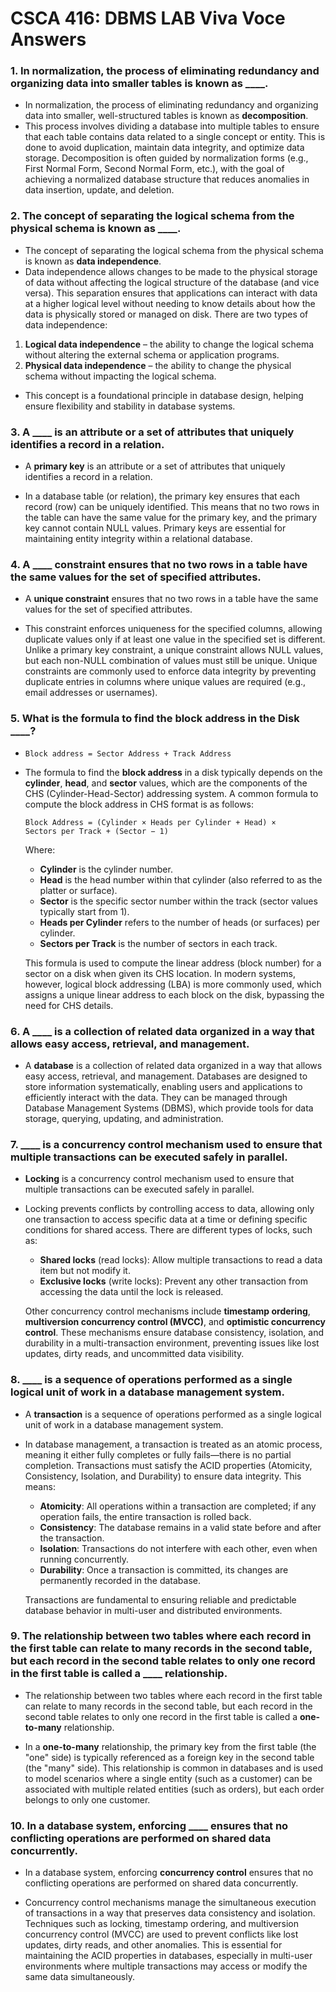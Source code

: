 # CSCA 416: DBMS LAB Viva Voce Answers

### 1. In normalization, the process of eliminating redundancy and organizing data into smaller tables is known as **\_\_\_\_**.

- In normalization, the process of eliminating redundancy and organizing data into smaller, well-structured tables is known as **decomposition**.  
- This process involves dividing a database into multiple tables to ensure that each table contains data related to a single concept or entity. This is done to avoid duplication, maintain data integrity, and optimize data storage. Decomposition is often guided by normalization forms (e.g., First Normal Form, Second Normal Form, etc.), with the goal of achieving a normalized database structure that reduces anomalies in data insertion, update, and deletion.

### 2. The concept of separating the logical schema from the physical schema is known as **\_\_\_\_**.

- The concept of separating the logical schema from the physical schema is known as **data independence**.
- Data independence allows changes to be made to the physical storage of data without affecting the logical structure of the database (and vice versa). This separation ensures that applications can interact with data at a higher logical level without needing to know details about how the data is physically stored or managed on disk. There are two types of data independence:

1. **Logical data independence** – the ability to change the logical schema without altering the external schema or application programs.
2. **Physical data independence** – the ability to change the physical schema without impacting the logical schema.

- This concept is a foundational principle in database design, helping ensure flexibility and stability in database systems.

### 3. A **\_\_\_\_** is an attribute or a set of attributes that uniquely identifies a record in a relation.

- A **primary key** is an attribute or a set of attributes that uniquely identifies a record in a relation.

- In a database table (or relation), the primary key ensures that each record (row) can be uniquely identified. This means that no two rows in the table can have the same value for the primary key, and the primary key cannot contain NULL values. Primary keys are essential for maintaining entity integrity within a relational database.

### 4. A **\_\_\_\_** constraint ensures that no two rows in a table have the same values for the set of specified attributes.

- A **unique constraint** ensures that no two rows in a table have the same values for the set of specified attributes.

- This constraint enforces uniqueness for the specified columns, allowing duplicate values only if at least one value in the specified set is different. Unlike a primary key constraint, a unique constraint allows NULL values, but each non-NULL combination of values must still be unique. Unique constraints are commonly used to enforce data integrity by preventing duplicate entries in columns where unique values are required (e.g., email addresses or usernames).

### 5. What is the formula to find the block address in the Disk **\_\_\_\_**?

- `Block address = Sector Address + Track Address`

- The formula to find the **block address** in a disk typically depends on the **cylinder**, **head**, and **sector** values, which are the components of the CHS (Cylinder-Head-Sector) addressing system. A common formula to compute the block address in CHS format is as follows:

  `Block Address = (Cylinder × Heads per Cylinder + Head) × Sectors per Track + (Sector − 1)`

  Where:

  - **Cylinder** is the cylinder number.
  - **Head** is the head number within that cylinder (also referred to as the platter or surface).
  - **Sector** is the specific sector number within the track (sector values typically start from 1).
  - **Heads per Cylinder** refers to the number of heads (or surfaces) per cylinder.
  - **Sectors per Track** is the number of sectors in each track.

  This formula is used to compute the linear address (block number) for a sector on a disk when given its CHS location. In modern systems, however, logical block addressing (LBA) is more commonly used, which assigns a unique linear address to each block on the disk, bypassing the need for CHS details.

### 6. A **\_\_\_\_** is a collection of related data organized in a way that allows easy access, retrieval, and management.

- A **database** is a collection of related data organized in a way that allows easy access, retrieval, and management.
  Databases are designed to store information systematically, enabling users and applications to efficiently interact with the data. They can be managed through Database Management Systems (DBMS), which provide tools for data storage, querying, updating, and administration.

### 7. **\_\_\_\_** is a concurrency control mechanism used to ensure that multiple transactions can be executed safely in parallel.

- **Locking** is a concurrency control mechanism used to ensure that multiple transactions can be executed safely in parallel.

- Locking prevents conflicts by controlling access to data, allowing only one transaction to access specific data at a time or defining specific conditions for shared access. There are different types of locks, such as:

  - **Shared locks** (read locks): Allow multiple transactions to read a data item but not modify it.
  - **Exclusive locks** (write locks): Prevent any other transaction from accessing the data until the lock is released.

  Other concurrency control mechanisms include **timestamp ordering**, **multiversion concurrency control (MVCC)**, and **optimistic concurrency control**. These mechanisms ensure database consistency, isolation, and durability in a multi-transaction environment, preventing issues like lost updates, dirty reads, and uncommitted data visibility.

### 8. **\_\_\_\_** is a sequence of operations performed as a single logical unit of work in a database management system.

- A **transaction** is a sequence of operations performed as a single logical unit of work in a database management system.

- In database management, a transaction is treated as an atomic process, meaning it either fully completes or fully fails—there is no partial completion. Transactions must satisfy the ACID properties (Atomicity, Consistency, Isolation, and Durability) to ensure data integrity. This means:

  - **Atomicity**: All operations within a transaction are completed; if any operation fails, the entire transaction is rolled back.
  - **Consistency**: The database remains in a valid state before and after the transaction.
  - **Isolation**: Transactions do not interfere with each other, even when running concurrently.
  - **Durability**: Once a transaction is committed, its changes are permanently recorded in the database.

  Transactions are fundamental to ensuring reliable and predictable database behavior in multi-user and distributed environments.

### 9. The relationship between two tables where each record in the first table can relate to many records in the second table, but each record in the second table relates to only one record in the first table is called a **\_\_\_\_** relationship.

- The relationship between two tables where each record in the first table can relate to many records in the second table, but each record in the second table relates to only one record in the first table is called a **one-to-many** relationship.

- In a **one-to-many** relationship, the primary key from the first table (the "one" side) is typically referenced as a foreign key in the second table (the "many" side). This relationship is common in databases and is used to model scenarios where a single entity (such as a customer) can be associated with multiple related entities (such as orders), but each order belongs to only one customer.

### 10. In a database system, enforcing **\_\_\_\_** ensures that no conflicting operations are performed on shared data concurrently.

- In a database system, enforcing **concurrency control** ensures that no conflicting operations are performed on shared data concurrently.

- Concurrency control mechanisms manage the simultaneous execution of transactions in a way that preserves data consistency and isolation. Techniques such as locking, timestamp ordering, and multiversion concurrency control (MVCC) are used to prevent conflicts like lost updates, dirty reads, and other anomalies. This is essential for maintaining the ACID properties in databases, especially in multi-user environments where multiple transactions may access or modify the same data simultaneously.
